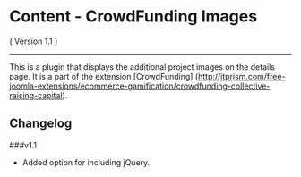 Content - CrowdFunding Images
==========================
( Version 1.1 )
- - -

This is a plugin that displays the additional project images on the details page. It is a part of the extension [CrowdFunding] (http://itprism.com/free-joomla-extensions/ecommerce-gamification/crowdfunding-collective-raising-capital).

Changelog
---------

###v1.1

* Added option for including jQuery.